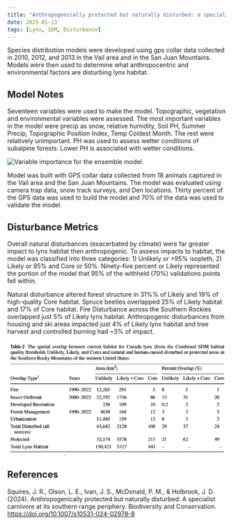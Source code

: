 ```yaml
---
title: "Anthropogenically protected but naturally disturbed: a specialist carnivore at its southern range periphery"
date: 2025-01-13
tags: [Lynx, SDM, Disturbance]
---
```


Species distribution models were developed using gps collar data collected in 2010, 2012, and 2013 in the Vail area and in the San Juan Mountains. Models were then used to determine what anthropocentric and environmental factors are disturbing lynx habitat.

## Model Notes

Seventeen variables were used to make the model. Topographic, vegetation and environmental variables were assessed. The most important variables in the model were precip as snow, relative humidity, Soil PH, Summer Precip, Topographic Position Index, Temp Coldest Month. The rest were relatively unimportant. PH was used to assess wetter conditions of subalpine forests. Lower PH is associated with wetter conditions.

![Variable importance for the ensemble model.](/images/2024_squires_et_al_var_imp.png)

Model was built with GPS collar data collected from 18 animals captured in the Vail area and the San Juan Mountains. The model was evaluated using camera trap data, snow track surveys, and Den locations. Thirty percent of the GPS data was used to build the model and 70% of the data was used to validate the model.

## Disturbance Metrics

Overall natural disturbances (exacerbated by climate) were far greater impact to lynx habitat then anthropogenic. To assess impacts to habitat, the model was classified into three categories: 1) Unlikely or >95% isopleth, 2) Likely or 95% and Core or 50%. Ninety-five percent or Likely represented the portion of the model that 95% of the withheld (70%) validations points fell within.

Natural disturbance altered forest structure in 31%% of Likely and 19% of high-quality Core habitat. Spruce beetles overlapped 25% of Likely habitat and 17% of Core habitat. Fire Disturbance across the Southern Rockies overlapped just 5% of Likely lynx habitat. Anthropogenic disturbances from housing and ski areas impacted just 4% of Likely lynx habitat and tree harvest and controlled burning had ~3% of impact.

![Disturbance numbers by habitat category](./images/2024_squires_et_al_disturb_nums.png)

## References

Squires, J. R., Olson, L. E., Ivan, J. S., McDonald, P. M., & Holbrook, J. D. (2024). Anthropogenically protected but naturally disturbed: A specialist carnivore at its southern range periphery. Biodiversity and Conservation. https://doi.org/10.1007/s10531-024-02978-8
